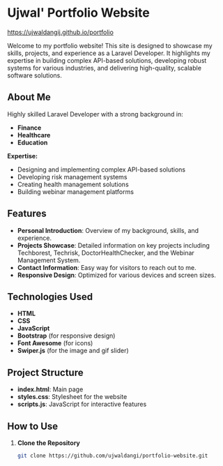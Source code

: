 # Ujwal' Portfolio Website

https://ujwaldangij.github.io/portfolio

Welcome to my portfolio website! This site is designed to showcase my skills, projects, and experience as a Laravel Developer. It highlights my expertise in building complex API-based solutions, developing robust systems for various industries, and delivering high-quality, scalable software solutions.

## About Me

Highly skilled Laravel Developer with a strong background in:
- **Finance**
- **Healthcare**
- **Education**

**Expertise:**
- Designing and implementing complex API-based solutions
- Developing risk management systems
- Creating health management solutions
- Building webinar management platforms

## Features

- **Personal Introduction**: Overview of my background, skills, and experience.
- **Projects Showcase**: Detailed information on key projects including Techborest, Techrisk, DoctorHealthChecker, and the Webinar Management System.
- **Contact Information**: Easy way for visitors to reach out to me.
- **Responsive Design**: Optimized for various devices and screen sizes.

## Technologies Used

- **HTML**
- **CSS**
- **JavaScript**
- **Bootstrap** (for responsive design)
- **Font Awesome** (for icons)
- **Swiper.js** (for the image and gif slider)

## Project Structure

- **index.html**: Main page
- **styles.css**: Stylesheet for the website
- **scripts.js**: JavaScript for interactive features

## How to Use

1. **Clone the Repository**

   ```bash
   git clone https://github.com/ujwaldangi/portfolio-website.git
